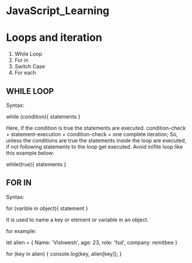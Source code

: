 # JavaScript_Learning

# Loops and iteration
1. While Loop
2. For in 
3. Switch Case
4. For each

## WHILE LOOP

Syntax: 

while (condition){
    statements
}

Here, if the condition is true the statements are executed. 
condition-check + statement-execution + condition-check = one complete iteration;
So, unless the conditions are true the statements inside the loop are executed, if not following statements to the loop get executed.
Avoid inifite loop like this example below:

while(true){
    statements
}

## FOR IN 

Syntax:

for (varible in object){
    statement
}

It is used to name a key or element or variable in an object.

for example:

let alien = {
    Name: 'Vishwesh',
    age: 23,
    role: 'fsd',
    company: remitbee
}

for (key in alien)
{
    console.log(key, alien[key]);
}